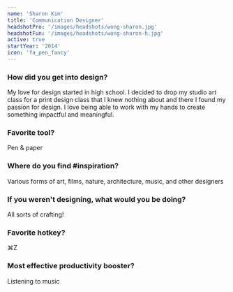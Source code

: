 ```yaml
---
name: 'Sharon Kim'
title: 'Communication Designer'
headshotPro: '/images/headshots/wong-sharon.jpg'
headshotFun: '/images/headshots/wong-sharon-h.jpg'
active: true
startYear: '2014'
icon: 'fa_pen_fancy'
---
```


### How did you get into design?

My love for design started in high school. I decided to drop my studio art class for a print design class that I knew nothing about and there I found my passion for design. I love being able to work with my hands to create something impactful and meaningful.

### Favorite tool?

Pen & paper

### Where do you find #inspiration?

Various forms of art, films, nature, architecture, music, and other designers

### If you weren't designing, what would you be doing?

All sorts of crafting!

### Favorite hotkey?

⌘Z

### Most effective productivity booster?

Listening to music
